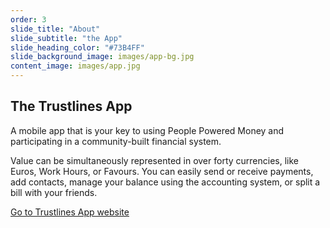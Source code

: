 ```yaml
---
order: 3
slide_title: "About"
slide_subtitle: "the App"
slide_heading_color: "#73B4FF"
slide_background_image: images/app-bg.jpg
content_image: images/app.jpg
---
```


## The Trustlines App

A mobile app that is your key to using People Powered Money and participating in a community-built financial system. 

Value can be simultaneously represented in over forty currencies, like Euros, Work Hours, or Favours. You can easily send or receive payments, add contacts, manage your balance using the accounting system, or split a bill with your friends.

[Go to Trustlines App website](https://trustlines.app)
